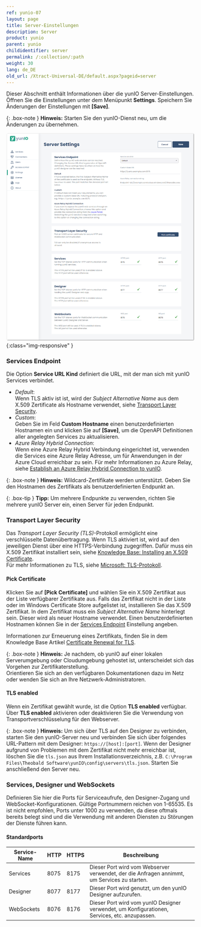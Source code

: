 ```yaml
---
ref: yunio-07
layout: page
title: Server-Einstellungen
description: Server
product: yunio
parent: yunio
childidentifier: server
permalink: /:collection/:path
weight: 30
lang: de_DE
old_url: /Xtract-Universal-DE/default.aspx?pageid=server
---
```


Dieser Abschnitt enthält Informationen über die yunIO Server-Einstellungen.<br>
Öffnen Sie die Einstellungen unter dem Menüpunkt **Settings**. 
Speichern Sie Änderungen der Einstellungen mit **[Save]**.

{: .box-note }
**Hinweis:** Starten Sie den yunIO-Dienst neu, um die Änderungen zu übernehmen.

![Server-Settings](/img/content/yunio/Server-settings.png){:class="img-responsive" }

### Services Endpoint

Die Option **Service URL Kind** definiert die URL, mit der man sich mit yunIO Services verbindet.

- *Default*: <br>
Wenn TLS aktiv ist ist, wird der *Subject Alternative Name* aus dem X.509 Zertificate als Hostname verwendet, siehe [Transport Layer Security](#transport-layer-security). <br>
- *Custom*: <br>
Geben Sie im Feld **Custom Hostname** einen benutzerdefinierten Hostnamen ein und klicken Sie auf **[Save]**, um die OpenAPI Definitionen aller angelegten Services zu aktualisieren.
- *Azure Relay Hybrid Connection*:<br>
Wenn eine Azure Relay Hybrid Verbindung eingerichtet ist, verwenden die Services eine Azure Relay Adresse, um für Anwendungen in der Azure Cloud erreichbar zu sein. Für mehr Informationen zu Azure Relay, siehe [Establish an Azure Relay Hybrid Connection to yunIO](https://kb.theobald-software.com/yunio/establish-an-azure-relay-hybrid-connection). <br>

{: .box-note }
**Hinweis:** Wildcard-Zertifikate werden unterstützt. Geben Sie den Hostnamen des Zertifikats als benutzerdefinierten Endpunkt an.

{: .box-tip }
**Tipp:** Um mehrere Endpunkte zu verwenden, richten Sie mehrere yunIO Server ein, einen Server für jeden Endpunkt.


### Transport Layer Security

Das *Transport Layer Security (TLS)*-Protokoll ermöglicht eine verschlüsselte Datenübertragung.
Wenn TLS aktiviert ist, wird auf den jeweiligen Dienst über eine HTTPS-Verbindung zugegriffen.
Dafür muss ein X.509 Zertifikat installiert sein, siehe [Knowledge Base: Installing an X.509 Certificate](https://kb.theobald-software.com/yunio/x509-certificate). <br>
Für mehr Informationen zu TLS, siehe [Microsoft: TLS-Protokoll](https://docs.microsoft.com/de-de/windows/win32/secauthn/transport-layer-security-protocol).

#### Pick Certificate
Klicken Sie auf **[Pick Certificate]** und wählen Sie ein X.509 Zertifikat aus der Liste verfügbarer Zertifikate aus.
Falls das Zertifikat nicht in der Liste oder im Windows Certificate Store aufgelistet ist, installieren Sie das X.509 Zertifikat.
In dem Zertifikat muss ein *Subject Alternative Name* hinterlegt sein. Dieser wird als neuer Hostname verwendet.
Einen benutzerdefinierten Hostnamen können Sie in der [Services Endpoint](#endpoint) Einstellung angeben.

Informationen zur Erneuerung eines Zertifikats, finden Sie in dem Knowledge Base Artikel [Certificate Renewal for TLS](https://kb.theobald-software.com/yunio/certificate-renewal).

{: .box-note }
**Hinweis:** Je nachdem, ob yunIO auf einer lokalen Serverumgebung oder Cloudumgebung gehostet ist, unterscheidet sich das Vorgehen zur Zertifikaterstellung.<br>
Orientieren Sie sich an den verfügbaren Dokumentationen dazu im Netz oder wenden Sie sich an Ihre Netzwerk-Administratoren.

#### TLS enabled
Wenn ein Zertifikat gewählt wurde, ist die Option **TLS enabled** verfügbar.<br>
Über **TLS enabled** aktivieren oder deaktivieren Sie die Verwendung von Transportverschlüsselung für den Webserver.

{: .box-note }
**Hinweis:** Um sich über TLS auf den Designer zu verbinden, starten Sie den yunIO-Server neu und verbinden Sie sich über folgendes URL-Pattern mit dem Designer: `https://[host]:[port]`. 
Wenn der Designer aufgrund von Problemen mit dem Zertifikat nicht mehr erreichbar ist, löschen Sie die `tls.json` aus Ihrem Installationsverzeichnis, z.B. `C:\Program Files\Theobald Software\yunIO\config\servers\tls.json`.
Starten Sie anschließend den Server neu.


### Services, Designer und WebSockets 

Definieren Sie hier die Ports für Serviceaufrufe, den Designer-Zugang und WebSocket-Konfigurationen. Gültige Portnummern reichen von 1-65535. 
Es ist nicht empfohlen, Ports unter 1000 zu verwenden, da diese oftmals bereits belegt sind und die Verwendung mit anderen Diensten zu Störungen der Dienste führen kann.

#### Standardports

|Service-Name|HTTP|HTTPS|Beschreibung|
|---|---|---|---|
|Services|8075|8175|Dieser Port wird vom Webserver verwendet, der die Anfragen annimmt, um Services zu starten.|
|Designer|8077|8177|Dieser Port wird genutzt, um den yunIO Designer aufzurufen.|
|WebSockets|8076|8176|Dieser Port wird vom yunIO Designer verwendet, um Konfigurationen, Services, etc. anzupassen.|
